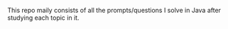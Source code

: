 
This repo maily consists of all the prompts/questions I solve in Java after studying each topic in it. 
